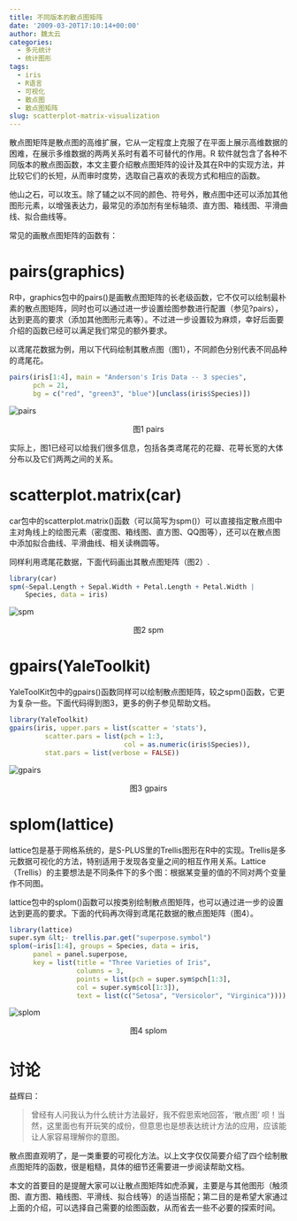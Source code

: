 ```yaml
---
title: 不同版本的散点图矩阵
date: '2009-03-20T17:10:14+00:00'
author: 魏太云
categories:
  - 多元统计
  - 统计图形
tags:
  - iris
  - R语言
  - 可视化
  - 散点图
  - 散点图矩阵
slug: scatterplot-matrix-visualization
---
```


散点图矩阵是散点图的高维扩展，它从一定程度上克服了在平面上展示高维数据的困难，在展示多维数据的两两关系时有着不可替代的作用。R 软件就包含了各种不同版本的散点图函数，本文主要介绍散点图矩阵的设计及其在R中的实现方法，并比较它们的长短，从而审时度势，选取自己喜欢的表现方式和相应的函数。<!--more-->



他山之石，可以攻玉。除了辅之以不同的颜色、符号外，散点图中还可以添加其他图形元素，以增强表达力，最常见的添加剂有坐标轴须、直方图、箱线图、平滑曲线、拟合曲线等。

常见的画散点图矩阵的函数有：

# pairs(graphics)

R中，graphics包中的pairs()是画散点图矩阵的长老级函数，它不仅可以绘制最朴素的散点图矩阵，同时也可以通过进一步设置绘图参数进行配置（参见?pairs），达到更高的要求（添加其他图形元素等）。不过进一步设置较为麻烦，幸好后面要介绍的函数已经可以满足我们常见的额外要求。

以鸢尾花数据为例，用以下代码绘制其散点图（图1），不同颜色分别代表不同品种的鸢尾花。

```r
pairs(iris[1:4], main = "Anderson's Iris Data -- 3 species",
      pch = 21,
      bg = c("red", "green3", "blue")[unclass(iris$Species)])
```

![pairs](https://cos.name/wp-content/uploads/2009/03/pairs.png)

<p style="text-align: center;">图1 pairs</p>

实际上，图1已经可以给我们很多信息，包括各类鸢尾花的花瓣、花萼长宽的大体分布以及它们两两之间的关系。

# scatterplot.matrix(car)

car包中的scatterplot.matrix()函数（可以简写为spm()）可以直接指定散点图中主对角线上的绘图元素（密度图、箱线图、直方图、QQ图等），还可以在散点图中添加拟合曲线、平滑曲线、相关读椭圆等。

同样利用鸢尾花数据，下面代码画出其散点图矩阵（图2）.

```r
library(car)
spm(~Sepal.Length + Sepal.Width + Petal.Length + Petal.Width |
    Species, data = iris)
```

![spm](https://cos.name/wp-content/uploads/2009/03/spm.png)

<p style="text-align: center;">图2 spm</p>

# gpairs(YaleToolkit)

YaleToolKit包中的gpairs()函数同样可以绘制散点图矩阵，较之spm()函数，它更为复杂一些。下面代码得到图3，更多的例子参见帮助文档。

```r
library(YaleToolkit)
gpairs(iris, upper.pars = list(scatter = 'stats'),
         scatter.pars = list(pch = 1:3,
                             col = as.numeric(iris$Species)),
         stat.pars = list(verbose = FALSE))
```

![gpairs](https://cos.name/wp-content/uploads/2009/03/gpairs.png)
<p style="text-align: center;">图3 gpairs</p>

# splom(lattice)

lattice包是基于网格系统的，是S-PLUS里的Trellis图形在R中的实现。Trellis是多元数据可视化的方法，特别适用于发现各变量之间的相互作用关系。Lattice（Trellis）的主要想法是不同条件下的多个图：根据某变量的值的不同对两个变量作不同图。

lattice包中的splom()函数可以按类别绘制散点图矩阵，也可以通过进一步的设置达到更高的要求。下面的代码再次得到鸢尾花数据的散点图矩阵（图4）。

```r
library(lattice)
super.sym &lt;- trellis.par.get("superpose.symbol")
splom(~iris[1:4], groups = Species, data = iris,
      panel = panel.superpose,
      key = list(title = "Three Varieties of Iris",
                 columns = 3,
                 points = list(pch = super.sym$pch[1:3],
                 col = super.sym$col[1:3]),
                 text = list(c("Setosa", "Versicolor", "Virginica"))))
```

![splom](https://cos.name/wp-content/uploads/2009/03/splom.png)
<p style="text-align: center;">图4 splom</p>

# 讨论

益辉曰：

> 曾经有人问我认为什么统计方法最好，我不假思索地回答，‘散点图’ 呗！当然，这里面也有开玩笑的成份，但意思也是想表达统计方法的应用，应该能让人家容易理解你的意图。

散点图直观明了，是一类重要的可视化方法。以上文字仅仅简要介绍了四个绘制散点图矩阵的函数，很是粗糙，具体的细节还需要进一步阅读帮助文档。

本文的首要目的是提醒大家可以让散点图矩阵如虎添翼，主要是与其他图形（触须图、直方图、箱线图、平滑线、拟合线等）的适当搭配；第二目的是希望大家通过上面的介绍，可以选择自己需要的绘图函数，从而省去一些不必要的探索时间。
